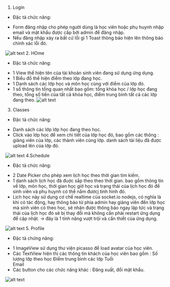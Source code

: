 1. Login
- Đặc tả chức năng:
+ Form đăng nhập cho phép người dùng là học viên hoặc phụ huynh nhập email và mật khẩu được cấp bởi admin để đăng nhập.
+  Nếu đăng nhập xảy ra bất cứ lỗi gì 1 Toast thông báo hiện lên thông báo chính xác lỗi đó.

![alt text](https://github.com/nguyendinhphongdx/Scientific/blob/v2/main/image-app/login.png)
2. HOme
- Đặc tả chức năng:
+   1 View thể hiện tên của tài khoản sinh viên đang sử dụng ứng dụng.
 +  1 Biểu đồ thể hiện điểm theo lớp đang học.
+   1 Danh sách các lớp học và môn học cùng với điểm của lớp đó.
+   1 số thông tin tổng quan nhất bao gồm: tổng khóa học / lớp học đang theo, tổng số tiền của tất cả khóa học, điểm trung bình tất cả các lớp đang theo.
![alt text](https://github.com/nguyendinhphongdx/Scientific/blob/v2/main/image-app/home.png)
3. Classes
- Đặc tả chức năng:
+   Danh sách các lớp lớp học đang theo học.
+   Click vào lớp học để xem chi  tiết của lớp học đó, bao gồm các thông : giảng viên của lớp, các thành viên cùng lớp. danh sách tài liệu đã được upload lên của lớp đó.

![alt text](https://github.com/nguyendinhphongdx/Scientific/blob/v2/main/image-app/classes.png)
4.Schedule
- Đặc tả chức năng:
+ 2 Date Picker cho phép xem lịch học theo thời gian tìm kiếm.
+  1 danh sách lịch học đã đuợc sắp theo theo thời gian.
bao gồm thông tin về lớp, môn học, thời gian học giờ học và trạng thái của lịch học đó để sinh viên và phụ huynh có thể nắm đươcj tình hình đó. 
+ Lịch học này sử dụng cơ chế realtime của socket.io nodejs, có nghĩa là khi có tác động, hay thông báo từ phía admin hay giảng viên đến lớp học mà sinh viên có theo học, sẽ nhận được thông báo ngay lập tức và trạng thái của lịch học đó sẽ bị thay đổi mà không cần phải restart ứng dụng để cập nhật.
-> đây là 1 tính năng vượt trội và cần thiết của ứng dụng.

![alt text](https://github.com/nguyendinhphongdx/Scientific/blob/v2/main/image-app/schedule.png)
5. Profile
- Đặc tả chứng năng:
+   1 ImageView sử dụng thư viện picasso để load avatar của học viên.
+ Các TextView hiện thị các thông tin khách của học viên bao gồm :
 	Số lượng lớp theo học
 	Điểm trung bình các lớp
 	Tuổi	
 	Email 
+ Các button cho các chức năng khác : Đăng xuất, đổi mật khẩu.

![alt text](https://github.com/nguyendinhphongdx/Scientific/blob/v2/main/image-app/profile.png)